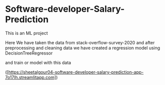 # Software-developer-Salary-Prediction

This is an ML project 

Here We have taken the data from stack-overflow-survey-2020 and after preprocessing and cleaning data we have created a regression model using DecisionTreeRegressor 

and train or model with this data

([https://sheetalgour04-software-developer-salary-prediction-app-7o17lh.streamlitapp.com])
